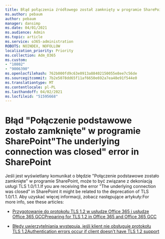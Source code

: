 ```yaml
---
title: Błąd połączenia źródłowego został zamknięty w programie SharePoint
ms.author: pebaum
author: pebaum
manager: dansimp
ms.date: 04/01/2021
ms.audience: Admin
ms.topic: article
ms.service: o365-administration
ROBOTS: NOINDEX, NOFOLLOW
localization_priority: Priority
ms.collection: Adm_O365
ms.custom:
- "10802"
- "9006390"
ms.openlocfilehash: 762b000fd9c63e0913a88402150055e8ee7c56de
ms.sourcegitcommit: 7b2e5078dd65f11af6650e692a7ea48e91f544e0
ms.translationtype: MT
ms.contentlocale: pl-PL
ms.lasthandoff: 04/02/2021
ms.locfileid: "51595668"
---
```

# <a name="the-underlying-connection-was-closed-error-in-sharepoint"></a><span data-ttu-id="7aacd-102">Błąd "Połączenie podstawowe zostało zamknięte" w programie SharePoint</span><span class="sxs-lookup"><span data-stu-id="7aacd-102">"The underlying connection was closed" error in SharePoint</span></span>

<span data-ttu-id="7aacd-103">Jeśli jest wyświetlany komunikat o błędzie "Połączenie podstawowe zostało zamknięte" w programie SharePoint, może to być związane z dekoniacją usługi TLS 1.0/1.1.</span><span class="sxs-lookup"><span data-stu-id="7aacd-103">If you are receiving the error "The underlying connection was closed" in SharePoint it might be related to the deprecation of TLS 1.0/1.1.</span></span> <span data-ttu-id="7aacd-104">Aby uzyskać więcej informacji, zobacz następujące artykuły:</span><span class="sxs-lookup"><span data-stu-id="7aacd-104">For more info, see these articles:</span></span>

- [<span data-ttu-id="7aacd-105">Przygotowanie do protokołu TLS 1.2 w usłudze Office 365 i usłudze Office 365 GCC</span><span class="sxs-lookup"><span data-stu-id="7aacd-105">Preparing for TLS 1.2 in Office 365 and Office 365 GCC</span></span>](https://docs.microsoft.com/microsoft-365/compliance/prepare-tls-1.2-in-office-365?view=o365-worldwide)

- [<span data-ttu-id="7aacd-106">Błędy uwierzytelniania występują, jeśli klient nie obsługuje protokołu TLS 1.2</span><span class="sxs-lookup"><span data-stu-id="7aacd-106">Authentication errors occur if client doesn't have TLS 1.2 support</span></span>](https://review.docs.microsoft.com/sharepoint/troubleshoot/administration/authentication-errors-tls12-support)